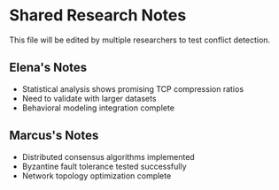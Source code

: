 # Shared Research Notes

This file will be edited by multiple researchers to test conflict detection.

## Elena's Notes
- Statistical analysis shows promising TCP compression ratios
- Need to validate with larger datasets
- Behavioral modeling integration complete

## Marcus's Notes  
- Distributed consensus algorithms implemented
- Byzantine fault tolerance tested successfully  
- Network topology optimization complete